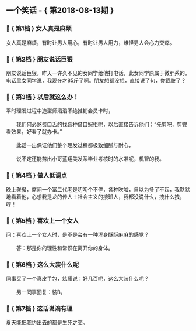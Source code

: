 ## 一个笑话 - { 第2018-08-13期 }
</hr>

### :jack_o_lantern: { 第1档 } 女人真是麻烦
女人真是麻烦，有时让男人用心，有时让男人用力，难怪男人会心力交瘁。


### :jack_o_lantern: { 第2档 } 朋友说话巨狠
朋友说话巨狠，昨天一许久不见的女同学给他打电话，此女同学原属于微胖系的。电话里女同学说，我现在才85斤了啊。朋友想都没想，直接说了句，你截肢了？


### :jack_o_lantern: { 第3档 } 以后就这么办！
平时理发过程中造型师滔滔不绝推销会员卡时，<br/><br/>　　我们何必煞费口舌的找各种借口婉拒呢，以后直接告诉他们：“先剪吧，剪完看效果，好看了就办卡。”<br/><br/>　　此话一出保证他们整个理发过程都极致细腻与耐心，<br/><br/>　　说不定还能剪出小哥蓝翔美发系毕业考核时的水准呢，机智的我。


### :jack_o_lantern: { 第4档 } 做人低调点
晚上聚餐，席间一个富二代老是叨叨个不停，各种吹嘘，自以为多了不起，我默默地看着他，心想我是龙的传人＋社会主义的接班人，我都没说什么，拽什么拽，哼！


### :jack_o_lantern: { 第5档 } 喜欢上一个女人
问：喜欢上一个女人时，是不是会有一种浑身酥酥麻麻的感觉？<br/><br/>　　答：那是你的理性和常识在离开你的身体。


### :jack_o_lantern: { 第6档 } 这么大装什么呢
同事买了一个真皮手包，炫耀说：好几百呢，这么大装什么呢？<br/><br/>　　另一同事回复：装B。


### :jack_o_lantern: { 第7档 } 这话说滴有理
夏天能把我约出去的都是生死之交。

